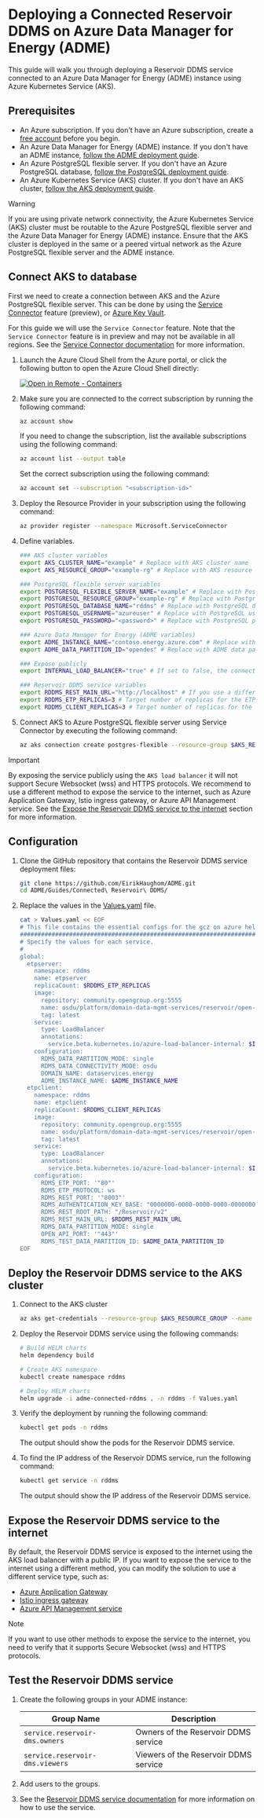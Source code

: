 # Deploying a Connected Reservoir DDMS on Azure Data Manager for Energy (ADME)

This guide will walk you through deploying a Reservoir DDMS service connected to an Azure Data Manager for Energy (ADME) instance using Azure Kubernetes Service (AKS).

## Prerequisites

- An Azure subscription. If you don't have an Azure subscription, create a [free account](https://azure.microsoft.com/free/) before you begin.
- An Azure Data Manager for Energy (ADME) instance. If you don't have an ADME instance, [follow the ADME deployment guide](https://learn.microsoft.com/azure/energy-data-services/quickstart-create-microsoft-energy-data-services-instance).
- An Azure PostgreSQL flexible server. If you don't have an Azure PostgreSQL database, [follow the PostgreSQL deployment guide](https://learn.microsoft.com/azure/postgresql/flexible-server/quickstart-create-server-portal).
- An Azure Kubernetes Service (AKS) cluster. If you don't have an AKS cluster, [follow the AKS deployment guide](https://learn.microsoft.com/azure/aks/learn/quick-kubernetes-deploy-portal?tabs=azure-cli).

> [!WARNING]
> If you are using private network connectivity, the Azure Kubernetes Service (AKS) cluster must be routable to the Azure PostgreSQL flexible server and the Azure Data Manager for Energy (ADME) instance. Ensure that the AKS cluster is deployed in the same or a peered virtual network as the Azure PostgreSQL flexible server and the ADME instance.

## Connect AKS to database

First we need to create a connection between AKS and the Azure PostgreSQL flexible server. This can be done by using the [Service Connector](https://learn.microsoft.com/en-us/azure/service-connector/) feature (preview), or [Azure Key Vault](https://learn.microsoft.com/en-us/azure/aks/csi-secrets-store-driver).

For this guide we will use the `Service Connector` feature. Note that the `Service Connector` feature is in preview and may not be available in all regions. See the [Service Connector documentation](https://learn.microsoft.com/en-us/azure/service-connector/concept-region-support) for more information.

1. Launch the Azure Cloud Shell from the Azure portal, or click the following button to open the Azure Cloud Shell directly:

    [![Open in Remote - Containers](https://img.shields.io/static/v1?style=for-the-badge&label=Azure%20Cloud%20Shell&message=Open&color=blue&logo=microsoftazure)](https://shell.azure.com)

1. Make sure you are connected to the correct subscription by running the following command:

    ```bash
    az account show
    ```

    If you need to change the subscription, list the available subscriptions using the following command:

    ```bash
    az account list --output table
    ```

    Set the correct subscription using the following command:

    ```bash
    az account set --subscription "<subscription-id>"
    ```

1. Deploy the Resource Provider in your subscription using the following command:

    ```bash
    az provider register --namespace Microsoft.ServiceConnector
    ```

1. Define variables.

    ```bash
    ### AKS cluster variables
    export AKS_CLUSTER_NAME="example" # Replace with AKS cluster name
    export AKS_RESOURCE_GROUP="example-rg" # Replace with AKS resource group

    ### PostgreSQL flexible server variables
    export POSTGRESQL_FLEXIBLE_SERVER_NAME="example" # Replace with PostgreSQL flexible server name (do not include .postgres.database.azure.com)
    export POSTGRESQL_RESOURCE_GROUP="example-rg" # Replace with PostgreSQL resource group
    export POSTGRESQL_DATABASE_NAME="rddms" # Replace with PostgreSQL database name
    export POSTGRESQL_USERNAME="azureuser" # Replace with PostgreSQL username
    export POSTGRESQL_PASSWORD="<password>" # Replace with PostgreSQL password

    ### Azure Data Manager for Energy (ADME variables)
    export ADME_INSTANCE_NAME="contoso.energy.azure.com" # Replace with ADME instance name
    export ADME_DATA_PARTITION_ID="opendes" # Replace with ADME data partition ID

    ### Expose publicly
    export INTERNAL_LOAD_BALANCER="true" # If set to false, the connection will be created using a public IP on the AKS load balancer for public access, if you are using private network connectivity (or plan to expose the service to the internet using a different method), set this to true

    ### Reservoir DDMS service variables
    export RDDMS_REST_MAIN_URL="http://localhost" # If you use a different method to expose the ETP REST API service to the internet, set this to the public DNS endpoint of the service or custom domain
    export RDDMS_ETP_REPLICAS=3 # Target number of replicas for the ETP server, scaling beyond this number might happen depending on the load and AKS configuration
    export RDDMS_CLIENT_REPLICAS=3 # Target number of replicas for the ETP REST API server, scaling beyond this number might happen depending on the load and AKS configuration. Set to 0 if you don't want to deploy the ETP REST API server
    ```

1. Connect AKS to Azure PostgreSQL flexible server using Service Connector by executing the following command:

    ```bash
    az aks connection create postgres-flexible --resource-group $AKS_RESOURCE_GROUP --name $AKS_CLUSTER_NAME --kube-namespace rddms --target-resource-group $POSTGRESQL_RESOURCE_GROUP --server $POSTGRESQL_FLEXIBLE_SERVER_NAME --database $POSTGRESQL_DATABASE_NAME --connection rddmspostgresconnection --client-type none --secret name=$POSTGRESQL_USERNAME secret=$POSTGRESQL_PASSWORD
    ```

> [!IMPORTANT]
> By exposing the service publicly using the `AKS load balancer` it will not support Secure Websocket (wss) and HTTPS protocols. We recommend to use a different method to expose the service to the internet, such as Azure Application Gateway, Istio ingress gateway, or Azure API Management service. See the [Expose the Reservoir DDMS service to the internet](#expose-the-reservoir-ddms-service-to-the-internet) section for more information.

## Configuration

1. Clone the GitHub repository that contains the Reservoir DDMS service deployment files:

    ```bash
    git clone https://github.com/EirikHaughom/ADME.git
    cd ADME/Guides/Connected\ Reservoir\ DDMS/
    ```

1. Replace the values in the [Values.yaml](Values.yaml) file.

    ```bash
    cat > Values.yaml << EOF
    # This file contains the essential configs for the gcz on azure helm chart
    ################################################################################
    # Specify the values for each service.
    #
    global:
      etpserver:
        namespace: rddms
        name: etpserver
        replicaCount: $RDDMS_ETP_REPLICAS
        image:
          repository: community.opengroup.org:5555
          name: osdu/platform/domain-data-mgmt-services/reservoir/open-etp-server/open-etp-server-main
          tag: latest
        service:
          type: LoadBalancer
          annotations:
            service.beta.kubernetes.io/azure-load-balancer-internal: $INTERNAL_LOAD_BALANCER
        configuration:
          RDMS_DATA_PARTITION_MODE: single
          RDMS_DATA_CONNECTIVITY_MODE: osdu
          DOMAIN_NAME: dataservices.energy
          ADME_INSTANCE_NAME: $ADME_INSTANCE_NAME
      etpclient:
        namespace: rddms
        name: etpclient
        replicaCount: $RDDMS_CLIENT_REPLICAS
        image:
          repository: community.opengroup.org:5555
          name: osdu/platform/domain-data-mgmt-services/reservoir/open-etp-client/open-etp-client-main
          tag: latest
        service:
          type: LoadBalancer
          annotations:
            service.beta.kubernetes.io/azure-load-balancer-internal: $INTERNAL_LOAD_BALANCER
        configuration:
          RDMS_ETP_PORT: '"80"'
          RDMS_ETP_PROTOCOL: ws
          RDMS_REST_PORT: '"8003"'
          RDMS_AUTHENTICATION_KEY_BASE: "0000000-0000-0000-0000-000000000000"
          RDMS_REST_ROOT_PATH: "/Reservoir/v2"
          RDMS_REST_MAIN_URL: $RDDMS_REST_MAIN_URL
          RDMS_DATA_PARTITION_MODE: single
          OPEN_API_PORT: '"443"'
          RDMS_TEST_DATA_PARTITION_ID: $ADME_DATA_PARTITION_ID
    EOF
    ```

## Deploy the Reservoir DDMS service to the AKS cluster

1. Connect to the AKS cluster
  
    ```bash
    az aks get-credentials --resource-group $AKS_RESOURCE_GROUP --name $AKS_CLUSTER_NAME --admin
    ```

1. Deploy the Reservoir DDMS service using the following commands:

    ```bash
    # Build HELM charts
    helm dependency build
    
    # Create AKS namespace
    kubectl create namespace rddms

    # Deploy HELM charts
    helm upgrade -i adme-connected-rddms . -n rddms -f Values.yaml
    ```

1. Verify the deployment by running the following command:

    ```bash
    kubectl get pods -n rddms
    ```

    The output should show the pods for the Reservoir DDMS service.

1. To find the IP address of the Reservoir DDMS service, run the following command:

    ```bash
    kubectl get service -n rddms
    ```

    The output should show the IP address of the Reservoir DDMS service.

## Expose the Reservoir DDMS service to the internet

By default, the Reservoir DDMS service is exposed to the internet using the AKS load balancer with a public IP. If you want to expose the service to the internet using a different method, you can modify the solution to use a different service type, such as:

- [Azure Application Gateway](https://learn.microsoft.com/en-us/azure/application-gateway/ingress-controller-expose-service-over-http-https)
- [Istio ingress gateway](https://learn.microsoft.com/en-us/azure/aks/istio-secure-gateway)
- [Azure API Management service](https://learn.microsoft.com/en-us/azure/api-management/api-management-kubernetes)

> [!NOTE]
> If you want to use other methods to expose the service to the internet, you need to verify that it supports Secure Websocket (wss) and HTTPS protocols.

## Test the Reservoir DDMS service

1. Create the following groups in your ADME instance:

    | Group Name | Description |
    |------------|-------------|
    | `service.reservoir-dms.owners` | Owners of the Reservoir DDMS service |
    | `service.reservoir-dms.viewers` | Viewers of the Reservoir DDMS service |

1. Add users to the groups.

1. See the [Reservoir DDMS service documentation](https://community.opengroup.org/osdu/platform/domain-data-mgmt-services/reservoir/open-etp-server/-/blob/main/docs/testing.md) for more information on how to use the service.

